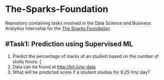 # The-Sparks-Foundation 

Repository containing tasks involved in the Data Science and Business Analytics internship for the [The Sparks Foundation](https://www.linkedin.com/company/the-sparks-foundation/) .

## #Task1: Prediction using Supervised ML 
1. Predict the percentage of marks of an student based on the number of study hours.               [
2. Data can be found at http://bit.ly/w-data
3. What will be predicted score if a student studies for 9.25 hrs/ day?



